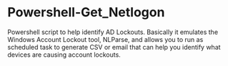 # Powershell-Get_Netlogon
Powershell script to help identify AD Lockouts.  Basically it emulates the Windows Account Lockout tool, NLParse, and allows you to run as scheduled task to generate CSV or email that can help you identify what devices are causing account lockouts.
